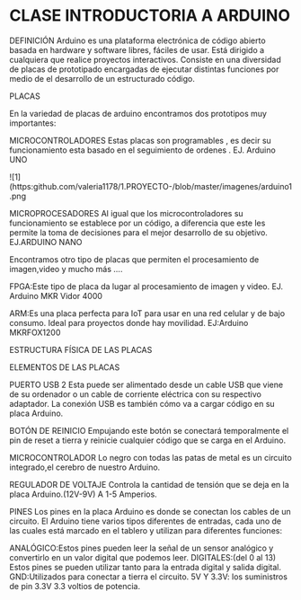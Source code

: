 # CLASE INTRODUCTORIA A ARDUINO 
DEFINICIÓN
Arduino es una plataforma electrónica de código abierto basada en hardware  y software libres, fáciles de usar. Está dirigido a cualquiera que realice proyectos interactivos.
Consiste en una diversidad de placas de prototipado encargadas de ejecutar distintas funciones por medio de el desarrollo de un estructurado código.

PLACAS

En la variedad de placas de arduino encontramos dos prototipos muy importantes:

MICROCONTROLADORES
Estas placas son programables , es decir su funcionamiento esta basado en el seguimiento de ordenes .
EJ. Arduino UNO 

![1](https:github.com/valeria1178/1.PROYECTO-/blob/master/imagenes/arduino1.png

MICROPROCESADORES 
Al igual que los microcontroladores su funcionamiento se establece por un código, a diferencia que este les permite la toma de decisiones para el mejor desarrollo de su objetivo.
EJ.ARDUINO NANO


Encontramos otro tipo de placas que permiten el procesamiento de imagen,video y mucho más ....

FPGA:Este tipo de placa da lugar al procesamiento de imagen y video.
EJ. Arduino MKR Vidor 4000



ARM:Es una placa perfecta para IoT para usar en una red celular y de bajo consumo. Ideal para proyectos donde hay movilidad.
EJ:Arduino MKRFOX1200


ESTRUCTURA FÍSICA DE LAS PLACAS 



ELEMENTOS DE LAS PLACAS 

PUERTO USB 2
Esta puede ser alimentado desde un cable USB que viene de su ordenador o un cable de corriente eléctrica con su respectivo adaptador. La conexión USB es también cómo va a cargar código en su placa Arduino.


BOTÓN DE REINICIO
Empujando este botón se conectará temporalmente el pin de reset a tierra y reinicie cualquier código que se carga en el Arduino.


MICROCONTROLADOR
Lo negro con todas las patas de metal es un circuito integrado,el cerebro de nuestro Arduino. 


REGULADOR DE VOLTAJE 
Controla la cantidad de tensión que se deja en la placa Arduino.(12V-9V) A 1-5 Amperios.


PINES
Los pines en la placa Arduino es donde se conectan los cables de un circuito. El Arduino tiene varios tipos diferentes de entradas, cada uno de las cuales está marcado en el tablero y utilizan para diferentes funciones:

ANALÓGICO:Estos pines pueden leer la señal de un sensor analógico y convertirlo en un valor digital que podemos leer.
DIGITALES:(del 0 al 13) Estos pines se pueden utilizar tanto para la entrada digital y salida digital.
GND:Utilizados para conectar a tierra el circuito.
5V Y 3.3V: los suministros de pin 3.3V 3.3 voltios de potencia.


